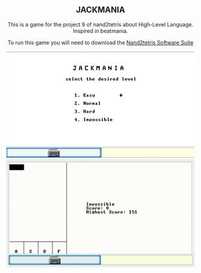 <h2 align="center">JACKMANIA</h2>

<p align="center">This is a game for the project 9 of nand2tetris about High-Level Language. Inspired in beatmania.</p>
<p align="center">To run this game you will need to download the <a href="https://drive.google.com/file/d/1IkIR8Pwq3PY49QgXpUJOkUUVht-TKIET/view">Nand2tetris Software Suite</a></p>

<div align="center">
    <img src=".github/menu.png" width="500"/>
    <img src=".github/playing.gif" width="500"/>
</div>
